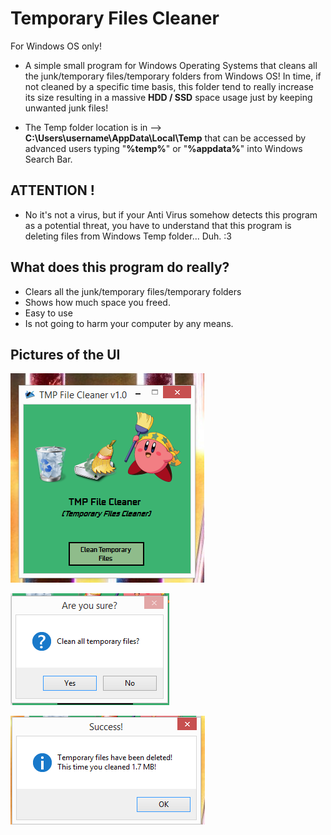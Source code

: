 # Temporary Files Cleaner
For Windows OS only!

- A simple small program for Windows Operating Systems that cleans all the junk/temporary files/temporary folders from Windows OS! In time, if not cleaned by a specific time basis, this folder tend to really increase its size resulting in a massive **HDD / SSD** space usage just by keeping unwanted junk files!

- The Temp folder location is in --> **C:\Users\username\AppData\Local\Temp** that can be accessed by advanced users typing "**%temp%**" or "**%appdata%**" into Windows Search Bar.

## ATTENTION !
- No it's not a virus, but if your Anti Virus somehow detects this program as a potential threat, you have to understand that this program is deleting files from Windows Temp folder... Duh. :3

## What does this program do really?
- Clears all the junk/temporary files/temporary folders
- Shows how much space you freed.
- Easy to use
- Is not going to harm your computer by any means.


## Pictures of the UI

![Screenshot](pic1.PNG)

![Screenshot](pic2.PNG)

![Screenshot](pic3.PNG)





